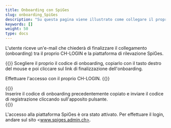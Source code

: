 ```yaml
---
title: Onboarding con SpiGes
slug: onboarding_SpiGes
description: "Su questa pagina viene illustrato come collegare il proprio CH-LOGIN con SpiGes."
keywords: []
weight: 50
type: docs
---
```


L'utente riceve un'e-mail che chiederà di finalizzare il collegamento (onboarding) tra il proprio CH-LOGIN e la piattaforma di rilevazione SpiGes.

<!-- 1ere paire de colonnes -->

<div class="two_column">

<div class="left_col">
<!-- First column content goes here -->
{{<markdown>}}
Scegliere il proprio il codice di onboarding, copiarlo con il tasto destro del mouse e poi cliccare sul link di finalizzazione dell'onboarding.

Effettuare l'accesso con il proprio CH-LOGIN.
{{</markdown>}}
</div>

<div class="right_col">
<!-- Second column content goes here -->
{{<insertImage image="mail_onboarding.png" class="edge max-w-90">}}
</div>

</div>

<!-- Deuxième paire de colonnes -->

<div class="two_column">

<div class="left_col">
<!-- First column content goes here -->
Inserire il codice di onboarding precedentemente copiato e inviare il codice di registrazione cliccando sull'apposito pulsante.
</div>

<div class="right_col">
<!-- Second column content goes here -->
{{<insertImage image="enregistrement_it.png" class="edge max-w-90">}}
</div>

</div>

L'accesso alla piattaforma SpiGes è ora stato attivato. Per effettuare il login, andare sul sito <www.spiges.admin.ch>.
